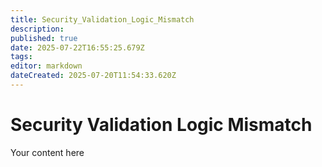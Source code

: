```yaml
---
title: Security_Validation_Logic_Mismatch
description: 
published: true
date: 2025-07-22T16:55:25.679Z
tags: 
editor: markdown
dateCreated: 2025-07-20T11:54:33.620Z
---
```


# Security Validation Logic Mismatch
Your content here